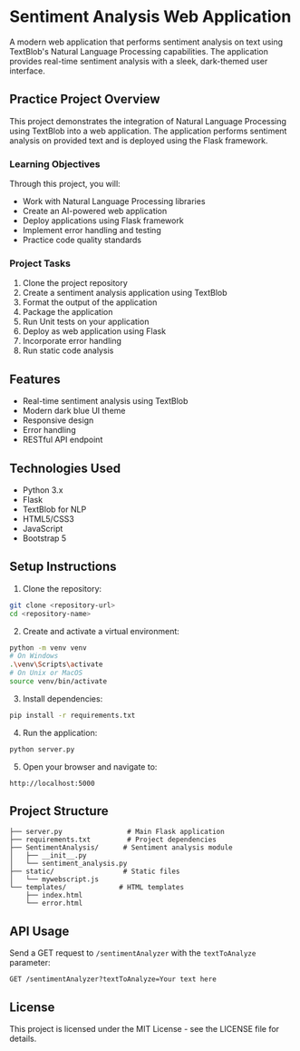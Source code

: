# Sentiment Analysis Web Application

A modern web application that performs sentiment analysis on text using TextBlob's Natural Language Processing capabilities. The application provides real-time sentiment analysis with a sleek, dark-themed user interface.

## Practice Project Overview

This project demonstrates the integration of Natural Language Processing using TextBlob into a web application. The application performs sentiment analysis on provided text and is deployed using the Flask framework.

### Learning Objectives
Through this project, you will:
- Work with Natural Language Processing libraries
- Create an AI-powered web application
- Deploy applications using Flask framework
- Implement error handling and testing
- Practice code quality standards

### Project Tasks
1. Clone the project repository
2. Create a sentiment analysis application using TextBlob
3. Format the output of the application
4. Package the application
5. Run Unit tests on your application
6. Deploy as web application using Flask
7. Incorporate error handling
8. Run static code analysis

## Features

- Real-time sentiment analysis using TextBlob
- Modern dark blue UI theme
- Responsive design
- Error handling
- RESTful API endpoint

## Technologies Used

- Python 3.x
- Flask
- TextBlob for NLP
- HTML5/CSS3
- JavaScript
- Bootstrap 5

## Setup Instructions

1. Clone the repository:
```bash
git clone <repository-url>
cd <repository-name>
```

2. Create and activate a virtual environment:
```bash
python -m venv venv
# On Windows
.\venv\Scripts\activate
# On Unix or MacOS
source venv/bin/activate
```

3. Install dependencies:
```bash
pip install -r requirements.txt
```

4. Run the application:
```bash
python server.py
```

5. Open your browser and navigate to:
```
http://localhost:5000
```

## Project Structure

```
├── server.py                # Main Flask application
├── requirements.txt         # Project dependencies
├── SentimentAnalysis/      # Sentiment analysis module
│   ├── __init__.py
│   └── sentiment_analysis.py
├── static/                 # Static files
│   └── mywebscript.js
└── templates/             # HTML templates
    ├── index.html
    └── error.html
```

## API Usage

Send a GET request to `/sentimentAnalyzer` with the `textToAnalyze` parameter:
```
GET /sentimentAnalyzer?textToAnalyze=Your text here
```

## License

This project is licensed under the MIT License - see the LICENSE file for details.
